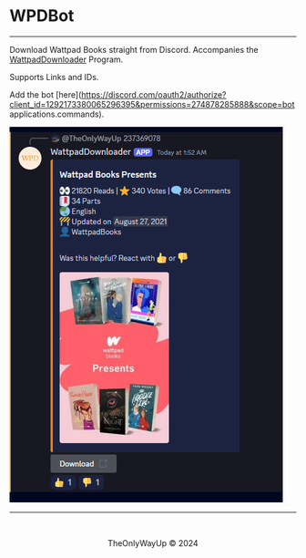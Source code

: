# WPDBot
---
Download Wattpad Books straight from Discord. Accompanies the [WattpadDownloader](https://github.com/TheOnlyWayUp/WattpadDownloader) Program.

Supports Links and IDs.

Add the bot [here](https://discord.com/oauth2/authorize?client_id=1292173380065296395&permissions=274878285888&scope=bot applications.commands).

![](./images/demo.png)

---

<br>

<div align="center">
    <p>TheOnlyWayUp © 2024</p>
</div>